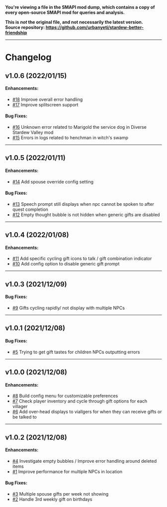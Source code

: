 **You're viewing a file in the SMAPI mod dump, which contains a copy of every open-source SMAPI mod
for queries and analysis.**

**This is _not_ the original file, and not necessarily the latest version.**  
**Source repository: https://github.com/urbanyeti/stardew-better-friendship**

----

# Changelog

## v1.0.6 (2022/01/15)

#### Enhancements:

- [#18](https://github.com/urbanyeti/stardew-better-friendship/issues/18) Improve overall error handling
- [#17](https://github.com/urbanyeti/stardew-better-friendship/issues/17) Improve splitscreen support

#### Bug Fixes:

- [#16](https://github.com/urbanyeti/stardew-better-friendship/issues/16) Unknown error related to Marigold the service dog in Diverse Stardew Valley mod
- [#15](https://github.com/urbanyeti/stardew-better-friendship/issues/15) Errors in logs related to henchman in witch's swamp

---

## v1.0.5 (2022/01/11)

#### Enhancements:

- [#14](https://github.com/urbanyeti/stardew-better-friendship/issues/14) Add spouse override config setting

#### Bug Fixes:

- [#13](https://github.com/urbanyeti/stardew-better-friendship/issues/13) Speech prompt still displays when npc cannot be spoken to after quest completion 
- [#12](https://github.com/urbanyeti/stardew-better-friendship/issues/12) Empty thought bubble is not hidden when generic gifts are disabled

---

## v1.0.4 (2022/01/08)

#### Enhancements:

- [#11](https://github.com/urbanyeti/stardew-better-friendship/issues/11) Add specific cycling gift icons to talk / gift combination indicator
- [#10](https://github.com/urbanyeti/stardew-better-friendship/issues/10) Add config option to disable generic gift prompt

---

## v1.0.3 (2021/12/09)

#### Bug Fixes:

- [#9](https://github.com/urbanyeti/stardew-better-friendship/issues/9) Gifts cycling rapidly/ not display with multiple NPCs

---

## v1.0.1 (2021/12/08)

#### Bug Fixes:

- [#5](https://github.com/urbanyeti/stardew-better-friendship/issues/5) Trying to get gift tastes for children NPCs outputting errors

---

## v1.0.0 (2021/12/08)

#### Enhancements:

- [#8](https://github.com/urbanyeti/stardew-better-friendship/issues/8) Build config menu for customizable preferences
- [#7](https://github.com/urbanyeti/stardew-better-friendship/issues/7) Check player inventory and cycle through gift options for each villager
- [#6](https://github.com/urbanyeti/stardew-better-friendship/issues/6) Add over-head displays to viallgers for when they can receive gifts or be talked to

---

## v1.0.2 (2021/12/08)

#### Enhancements:

- [#4](https://github.com/urbanyeti/stardew-better-friendship/issues/4) Investigate empty bubbles / Improve error handling around deleted items
- [#1](https://github.com/urbanyeti/stardew-better-friendship/issues/1) Improve performance for multiple NPCs in location

#### Bug Fixes:

- [#3](https://github.com/urbanyeti/stardew-better-friendship/issues/3) Multiple spouse gifts per week not showing
- [#2](https://github.com/urbanyeti/stardew-better-friendship/issues/2) Handle 3rd weekly gift on birthdays
